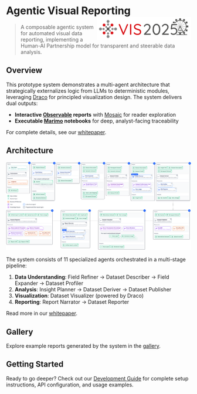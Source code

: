 # Agentic Visual Reporting <img src="/docs/public/assets/vis-logo-light.svg" align="right" alt="IEEE VIS 25 Logo" width="256"/>

> A composable agentic system for automated visual data reporting, implementing a Human-AI Partnership model for transparent and steerable data analysis.

## Overview

This prototype system demonstrates a multi-agent architecture that strategically externalizes logic from LLMs to deterministic modules, leveraging [Draco](https://github.com/cmudig/draco2) for principled visualization design. The system delivers dual outputs:

- **Interactive [Observable](https://github.com/observablehq/notebook-kit) reports** with [Mosaic](https://github.com/uwdata/mosaic) for reader exploration
- **Executable [Marimo](https://marimo.io/) notebooks** for deep, analyst-facing traceability

For complete details, see our [whitepaper](docs/public/assets/paper.pdf).

## Architecture

![System Architecture](docs/public/assets/teaser.svg)

The system consists of 11 specialized agents orchestrated in a multi-stage pipeline:

1. **Data Understanding**: Field Refiner → Dataset Describer → Field Expander → Dataset Profiler
2. **Analysis**: Insight Planner → Dataset Deriver → Dataset Publisher
3. **Visualization**: Dataset Visualizer (powered by Draco)
4. **Reporting**: Report Narrator → Dataset Reporter

Read more in our [whitepaper](docs/public/assets/paper.pdf).

## Gallery

Explore example reports generated by the system in the [gallery](https://peter-gy.github.io/VISxGenAI-2025/gallery/).

## Getting Started

Ready to go deeper? Check out our [Development Guide](DEVELOPMENT.md) for complete setup instructions, API configuration, and usage examples.
